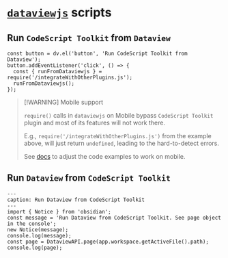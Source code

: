 # [`dataviewjs`](https://blacksmithgu.github.io/obsidian-dataview/api/intro/) scripts

## Run `CodeScript Toolkit` from `Dataview`

```dataviewjs
const button = dv.el('button', 'Run CodeScript Toolkit from Dataview');
button.addEventListener('click', () => {
  const { runFromDataviewjs } = require('/integrateWithOtherPlugins.js');
  runFromDataviewjs();
});
```

> [!WARNING] Mobile support
>
> `require()` calls in `dataviewjs` on Mobile bypass `CodeScript Toolkit` plugin and most of its features will not work there.
>
> E.g., `require('/integrateWithOtherPlugins.js')` from the example above, will just return `undefined`, leading to the hard-to-detect errors.
>
> See [docs](https://github.com/mnaoumov/obsidian-codescript-toolkit/blob/main/docs/new-functions.md#migrate-to-async) to adjust the code examples to work on mobile. 

## Run `Dataview` from `CodeScript Toolkit`

```code-button
---
caption: Run Dataview from CodeScript Toolkit
---
import { Notice } from 'obsidian';
const message = 'Run Dataview from CodeScript Toolkit. See page object in the console';
new Notice(message);
console.log(message);
const page = DataviewAPI.page(app.workspace.getActiveFile().path);
console.log(page);
```
